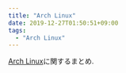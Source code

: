 ```yaml
---
title: "Arch Linux"
date: 2019-12-27T01:50:51+09:00
tags:
  - "Arch Linux"
---
```


[Arch Linux](https://www.archlinux.org/)に関するまとめ.
